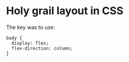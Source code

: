 # Holy grail layout in CSS

The key was to use:

```
body {
  display: flex;
  flex-direction: column;
}
```